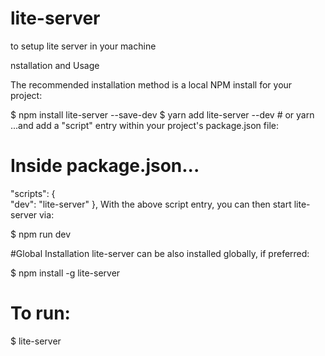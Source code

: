 # lite-server

to setup lite server in your machine

nstallation and Usage

The recommended installation method is a local NPM install for your project:

$ npm install lite-server --save-dev
$ yarn add lite-server --dev # or yarn
...and add a "script" entry within your project's package.json file:

# Inside package.json...
  "scripts": {    
    "dev": "lite-server"
  },
With the above script entry, you can then start lite-server via:

$ npm run dev

#Global Installation
lite-server can be also installed globally, if preferred:

$ npm install -g lite-server
 
# To run:
$ lite-server
